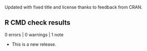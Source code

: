 
Updated with fixed title and license thanks to feedback from CRAN.

## R CMD check results

0 errors | 0 warnings | 1 note

* This is a new release.
